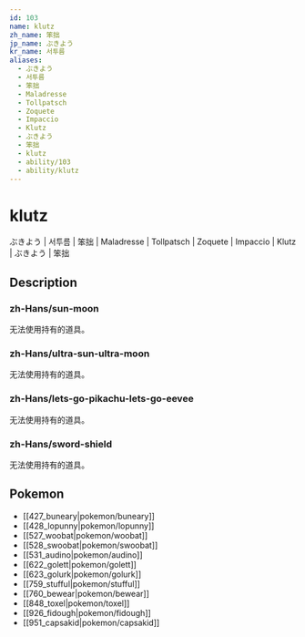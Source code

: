 ```yaml
---
id: 103
name: klutz
zh_name: 笨拙
jp_name: ぶきよう
kr_name: 서투름
aliases:
  - ぶきよう
  - 서투름
  - 笨拙
  - Maladresse
  - Tollpatsch
  - Zoquete
  - Impaccio
  - Klutz
  - ぶきよう
  - 笨拙
  - klutz
  - ability/103
  - ability/klutz
---
```

# klutz

ぶきよう | 서투름 | 笨拙 | Maladresse | Tollpatsch | Zoquete | Impaccio | Klutz | ぶきよう | 笨拙

## Description

### zh-Hans/sun-moon

无法使用持有的道具。

### zh-Hans/ultra-sun-ultra-moon

无法使用持有的道具。

### zh-Hans/lets-go-pikachu-lets-go-eevee

无法使用持有的道具。

### zh-Hans/sword-shield

无法使用持有的道具。

## Pokemon

- [[427_buneary|pokemon/buneary]]
- [[428_lopunny|pokemon/lopunny]]
- [[527_woobat|pokemon/woobat]]
- [[528_swoobat|pokemon/swoobat]]
- [[531_audino|pokemon/audino]]
- [[622_golett|pokemon/golett]]
- [[623_golurk|pokemon/golurk]]
- [[759_stufful|pokemon/stufful]]
- [[760_bewear|pokemon/bewear]]
- [[848_toxel|pokemon/toxel]]
- [[926_fidough|pokemon/fidough]]
- [[951_capsakid|pokemon/capsakid]]

